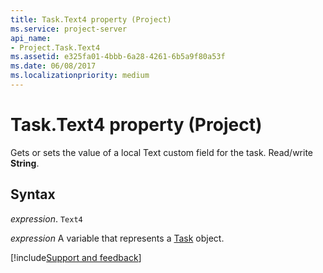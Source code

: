 ```yaml
---
title: Task.Text4 property (Project)
ms.service: project-server
api_name:
- Project.Task.Text4
ms.assetid: e325fa01-4bbb-6a28-4261-6b5a9f80a53f
ms.date: 06/08/2017
ms.localizationpriority: medium
---
```



# Task.Text4 property (Project)

Gets or sets the value of a local Text custom field for the task. Read/write **String**.


## Syntax

_expression_. `Text4`

_expression_ A variable that represents a [Task](./Project.Task.md) object.

[!include[Support and feedback](~/includes/feedback-boilerplate.md)]